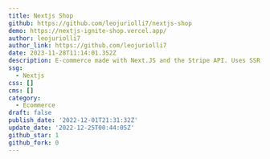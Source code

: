 ```yaml
---
title: Nextjs Shop
github: https://github.com/leojuriolli7/nextjs-shop
demo: https://nextjs-ignite-shop.vercel.app/
author: leojuriolli7
author_link: https://github.com/leojuriolli7
date: 2023-11-28T11:14:01.352Z
description: E-commerce made with Next.JS and the Stripe API. Uses SSR, SSG & API routes.
ssg:
  - Nextjs
css: []
cms: []
category:
  - Ecommerce
draft: false
publish_date: '2022-12-01T21:31:32Z'
update_date: '2022-12-25T00:44:05Z'
github_star: 1
github_fork: 0
---
```

